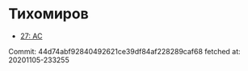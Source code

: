 # Тихомиров
- [27: AC](27.md)

Commit: 44d74abf92840492621ce39df84af228289caf68
 fetched at: 20201105-233255
